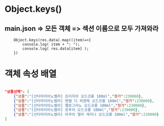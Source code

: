 # Object.keys()
## main.json => 모든 객체 => 섹션 이름으로 모두 가져와라
```JS
    Object.keys(res.data).map((item)=>{
        console.log( item + ": ");
        console.log( res.data[item] );
    })
```

# 객체 속성 배열
```JSON

"상품선택": [
    {"상품":"[산타마리아노벨라] 프리지아 오드코롱 100ml","정가":230000},
    {"상품":"[산타마리아노벨라] 엔젤 디 피렌체 오드코롱 100ml","정가":230000},
    {"상품":"[산타마리아노벨라] 멜로그라노 오드코롱 100ml","정가":230000},
    {"상품":"[산타마리아노벨라] 포푸리 오드코롱 100ml","정가":230000},
    {"상품":"[산타마리아노벨라] 아쿠아 델라 레지나 오드코롱 100ml","정가":230000}
]

```
